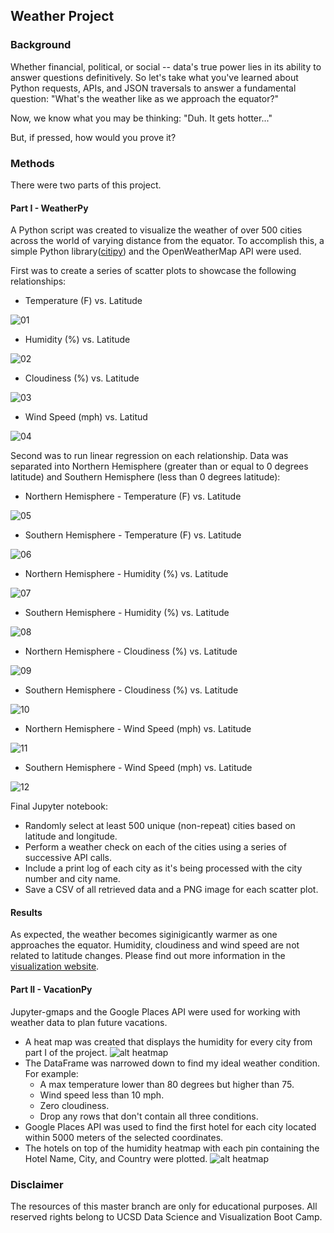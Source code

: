 ## Weather Project 
### Background
Whether financial, political, or social -- data's true power lies in its ability to answer questions definitively. So let's take what you've learned about Python requests, APIs, and JSON traversals to answer a fundamental question: "What's the weather like as we approach the equator?"

Now, we know what you may be thinking: "Duh. It gets hotter..."

But, if pressed, how would you prove it?
### Methods
There were two parts of this project.
#### Part I - WeatherPy
A Python script was created to visualize the weather of over 500 cities across the world of varying distance from the equator. To accomplish this, a simple Python library([citipy](https://pypi.org/project/citipy/)) and the OpenWeatherMap API were used.

First was to create a series of scatter plots to showcase the following relationships:
* Temperature (F) vs. Latitude

![01](WeatherPy/01_Latitude%20vs.%20Temperature%20Plot.png?raw=true)
* Humidity (%) vs. Latitude

![02](WeatherPy/02_Latitude%20vs.%20Humidity%20Plot.png?raw=true)
* Cloudiness (%) vs. Latitude

![03](WeatherPy/03_Latitude%20vs.%20Cloudiness%20Plot.png?raw=true)
* Wind Speed (mph) vs. Latitud

![04](WeatherPy/04_Latitude%20vs.%20Wind%20Speed%20Plot.png?raw=true)

Second was to run linear regression on each relationship. Data was separated into Northern Hemisphere (greater than or equal to 0 degrees latitude) and Southern Hemisphere (less than 0 degrees latitude):
* Northern Hemisphere - Temperature (F) vs. Latitude

![05](WeatherPy/05_Northern%20Hemisphere%20-%20Max%20Temp%20vs.%20Latitude%20Linear%20Regression.png?raw=true)
* Southern Hemisphere - Temperature (F) vs. Latitude

![06](WeatherPy/06_Southern%20Hemisphere%20-%20Max%20Temp%20vs.%20Latitude%20Linear%20Regression.png?raw=true)
* Northern Hemisphere - Humidity (%) vs. Latitude

![07](WeatherPy/07_Northern%20Hemisphere%20-%20Humidity%20(%25)%20vs.%20Latitude%20Linear%20Regression.png?raw=true)
* Southern Hemisphere - Humidity (%) vs. Latitude

![08](WeatherPy/08_Southern%20Hemisphere%20-%20Humidity%20(%25)%20vs.%20Latitude%20Linear%20Regression.png?raw=true)
* Northern Hemisphere - Cloudiness (%) vs. Latitude

![09](WeatherPy/09_Northern%20Hemisphere%20-%20Cloudiness%20(%25)%20vs.%20Latitude%20Linear%20Regression.png?raw=true)
* Southern Hemisphere - Cloudiness (%) vs. Latitude

![10](WeatherPy/10_Southern%20Hemisphere%20-%20Cloudiness%20(%25)%20vs.%20Latitude%20Linear%20Regression.png?raw=true)
* Northern Hemisphere - Wind Speed (mph) vs. Latitude

![11](WeatherPy/11_Northern%20Hemisphere%20-%20Wind%20Speed%20vs.%20Latitude%20Linear%20Regression.png?raw=true)
* Southern Hemisphere - Wind Speed (mph) vs. Latitude

![12](WeatherPy/12_Southern%20Hemisphere%20-%20Wind%20Speed%20vs.%20Latitude%20Linear%20Regression.png?raw=true)

Final Jupyter notebook:
* Randomly select at least 500 unique (non-repeat) cities based on latitude and longitude.
* Perform a weather check on each of the cities using a series of successive API calls.
* Include a print log of each city as it's being processed with the city number and city name.
* Save a CSV of all retrieved data and a PNG image for each scatter plot.

#### Results
As expected, the weather becomes siginigicantly warmer as one approaches the equator. Humidity, cloudiness and wind speed are not related to latitude changes.
Please find out more information in the [visualization website](https://changrita1114.github.io/Web-Design-Challenge/).
#### Part II - VacationPy 
Jupyter-gmaps and the Google Places API were used for working with weather data to plan future vacations.

* A heat map was created that displays the humidity for every city from part I of the project.
![alt heatmap](https://github.com/changrita1114/python-api-challenge/blob/master/WeatherPy/13_heatmap_01.png)
* The DataFrame was narrowed down to find my ideal weather condition. For example:
    * A max temperature lower than 80 degrees but higher than 75.
    * Wind speed less than 10 mph.
    * Zero cloudiness.
    * Drop any rows that don't contain all three conditions.
* Google Places API was used to find the first hotel for each city located within 5000 meters of the selected coordinates.
* The hotels on top of the humidity heatmap with each pin containing the Hotel Name, City, and Country were plotted.
![alt heatmap](https://github.com/changrita1114/python-api-challenge/blob/master/WeatherPy/14_heatmap_02.png)

### Disclaimer
The resources of this master branch are only for educational purposes. All reserved rights belong to UCSD Data Science and Visualization Boot Camp.
